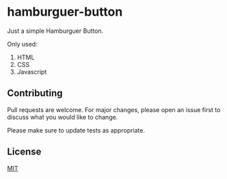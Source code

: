 # hamburguer-button

Just a simple Hamburguer Button.

Only used:
1. HTML
2. CSS
3. Javascript

## Contributing
Pull requests are welcome. For major changes, please open an issue first to discuss what you would like to change.

Please make sure to update tests as appropriate.

## License
[MIT](https://choosealicense.com/licenses/mit/)